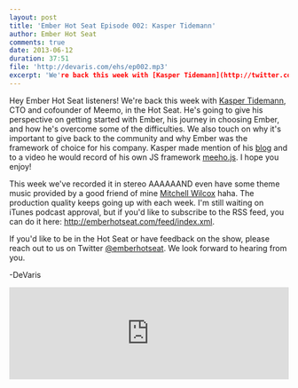 ```yaml
---
layout: post
title: 'Ember Hot Seat Episode 002: Kasper Tidemann'
author: Ember Hot Seat
comments: true
date: 2013-06-12
duration: 37:51
file: 'http://devaris.com/ehs/ep002.mp3'
excerpt: 'We're back this week with [Kasper Tidemann](http://twitter.com/kaspertidemann), CTO and co-founder of Meemo, in the Hot Seat. He's going to give his perspective on getting started with Ember, his journey in choosing Ember, and how he's overcome some of the difficulties. We also touch on why it's important to give back to the community and why Ember was the framework of choice for his company.'
---
```


Hey Ember Hot Seat listeners! We're back this week with [Kasper Tidemann](http://twitter.com/kaspertidemann), CTO and cofounder of Meemo, in the Hot Seat. He's going to give his perspective on getting started with Ember, his journey in choosing Ember, and how he's overcome some of the difficulties. We also touch on why it's important to give back to the community and why Ember was the framework of choice for his company. Kasper made mention of his [blog](http://kaspertidemann.com) and to a video he would record of his own JS framework [meeho.js](http://vimeo.com/68185861). I hope you enjoy!

This week we've recorded it in stereo AAAAAAND even have some theme music provided by a good friend of mine [Mitchell Wilcox](http://futureperfekt.net) haha. The production quality keeps going up with each week. I'm still waiting on iTunes podcast approval, but if you'd like to subscribe to the RSS feed, you can do it here: <http://emberhotseat.com/feed/index.xml>.

If you'd like to be in the Hot Seat or have feedback on the show, please reach out to us on Twitter [@emberhotseat](http://twitter.com/emberhotseat). We look forward to hearing from you.

-DeVaris

<iframe width="100%" height="166" scrolling="no" frameborder="no" src="https://w.soundcloud.com/player/?url=http%3A%2F%2Fapi.soundcloud.com%2Ftracks%2F96627840"> </iframe>

